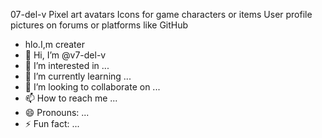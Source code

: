 07-del-v 
Pixel art avatars
Icons for game characters or items
User profile pictures on forums or platforms like GitHub
- hlo.I,m creater
- 👋 Hi, I’m @v7-del-v
- 👀 I’m interested in ...
- 🌱 I’m currently learning ...
- 💞️ I’m looking to collaborate on ...
- 📫 How to reach me ...
- 😄 Pronouns: ...
- ⚡ Fun fact: ...

<!---
v7-del-v/v7-del-v is a ✨ special ✨ repository because its `README.md` (this file) appears on your GitHub profile.
You can click the Preview link to take a look at your changes.
--->
